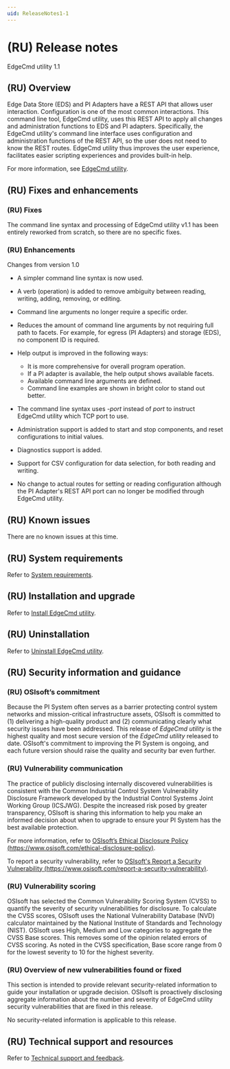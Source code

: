 ```yaml
---
uid: ReleaseNotes1-1
---
```


# (RU) Release notes

EdgeCmd utility 1.1

## (RU) Overview

Edge Data Store (EDS) and PI Adapters have a REST API that allows user interaction. Configuration is one of the most common interactions. This command line tool, EdgeCmd utility, uses this REST API to apply all changes and administration functions to EDS and PI adapters. Specifically, the EdgeCmd utility's command line interface uses configuration and administration functions of the REST API, so the user does not need to know the REST routes. EdgeCmd utility thus improves the user experience, facilitates easier scripting experiences and provides built-in help.

For more information, see [EdgeCmd utility](xref:index1-1).

## (RU) Fixes and enhancements

### (RU) Fixes

The command line syntax and processing of EdgeCmd utility v1.1 has been entirely reworked from scratch, so there are no specific fixes.

### (RU) Enhancements

Changes from version 1.0

* A simpler command line syntax is now used.

* A verb (operation) is added to remove ambiguity between reading, writing, adding, removing, or editing.

* Command line arguments no longer require a specific order.

* Reduces the amount of command line arguments by not requiring full path to facets.  For example, for egress (PI Adapters) and storage (EDS), no component ID is required.

* Help output is improved in the following ways:

  * It is more comprehensive for overall program operation.
  * If a PI adapter is available, the help output shows available facets.
  * Available command line arguments are defined.
  * Command line examples are shown in bright color to stand out better.

* The command line syntax uses *-port* instead of *port* to instruct EdgeCmd utility which TCP port to use.  

* Administration support is added to start and stop components, and reset configurations to initial values.

* Diagnostics support is added.

* Support for CSV configuration for data selection, for both reading and writing.  

* No change to actual routes for setting or reading configuration although the PI Adapter's REST API port can no longer be modified through EdgeCmd utility.

## (RU) Known issues

There are no known issues at this time.

## (RU) System requirements

Refer to [System requirements](xref:SystemRequirements1-1).

## (RU) Installation and upgrade

Refer to [Install EdgeCmd utility](xref:InstallEdgeCmdUtility1-1).

## (RU) Uninstallation

Refer to [Uninstall EdgeCmd utility](xref:UninstallEdgeCmdUtility1-1).

## (RU) Security information and guidance

### (RU) OSIsoft’s commitment

Because the PI System often serves as a barrier protecting control system networks and mission-critical infrastructure assets, OSIsoft is committed to (1) delivering a high-quality product and (2) communicating clearly what security issues have been addressed. This release of *EdgeCmd utility* is the highest quality and most secure version of the *EdgeCmd utility* released to date. OSIsoft's commitment to improving the PI System is ongoing, and each future version should raise the quality and security bar even further.

### (RU) Vulnerability communication

The practice of publicly disclosing internally discovered vulnerabilities is consistent with the Common Industrial Control System Vulnerability Disclosure Framework developed by the Industrial Control Systems Joint Working Group (ICSJWG). Despite the increased risk posed by greater transparency, OSIsoft is sharing this information to help you make an informed decision about when to upgrade to ensure your PI System has the best available protection.

For more information, refer to [OSIsoft’s Ethical Disclosure Policy (https://www.osisoft.com/ethical-disclosure-policy)](https://www.osisoft.com/ethical-disclosure-policy).

To report a security vulnerability, refer to [OSIsoft's Report a Security Vulnerability (https://www.osisoft.com/report-a-security-vulnerability)](https://www.osisoft.com/report-a-security-vulnerability).

### (RU) Vulnerability scoring

OSIsoft has selected the Common Vulnerability Scoring System (CVSS) to quantify the severity of security vulnerabilities for disclosure. To calculate the CVSS scores, OSIsoft uses the National Vulnerability Database (NVD) calculator maintained by the National Institute of Standards and Technology (NIST).  OSIsoft uses High, Medium and Low categories to aggregate the CVSS Base scores. This removes some of the opinion related errors of CVSS scoring.  As noted in the CVSS specification, Base score range from 0 for the lowest severity to 10 for the highest severity.

### (RU) Overview of new vulnerabilities found or fixed

This section is intended to provide relevant security-related information to guide your installation or upgrade decision. OSIsoft is proactively disclosing aggregate information about the number and severity of EdgeCmd utility security vulnerabilities that are fixed in this release.

No security-related information is applicable to this release.

## (RU) Technical support and resources

Refer to [Technical support and feedback](xref:TechnicalSupportAndFeedback).
